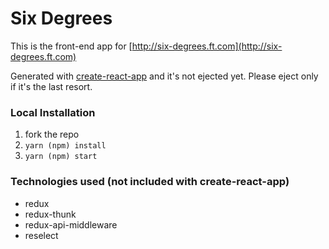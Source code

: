 # Six Degrees

This is the front-end app for [http://six-degrees.ft.com](http://six-degrees.ft.com)

Generated with [create-react-app](https://github.com/facebookincubator/create-react-app) and it's not ejected yet. Please eject only if it's the last resort.

### Local Installation

1. fork the repo
2. `yarn (npm) install`
3. `yarn (npm) start`

### Technologies used (not included with create-react-app)

* redux
* redux-thunk
* redux-api-middleware
* reselect
